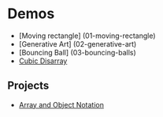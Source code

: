 # Demos
- [Moving rectangle] (01-moving-rectangle)
- [Generative Art] (02-generative-art)
- [Bouncing Ball] (03-bouncing-balls)
- [Cubic Disarray](05-cubic-disarray)

## Projects
- [Array and Object Notation](Array-Assignment)